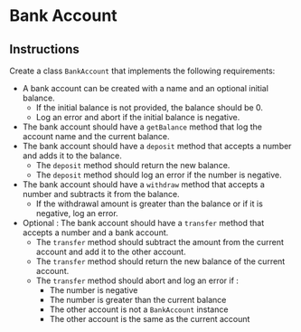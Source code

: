 # Bank Account

## Instructions

Create a class `BankAccount` that implements the following requirements:
 - A bank account can be created with a name and an optional initial balance.
   - If the initial balance is not provided, the balance should be 0.
   - Log an error and abort if the initial balance is negative.
 - The bank account should have a `getBalance` method that log the account name and the current balance.
 - The bank account should have a `deposit` method that accepts a number and adds it to the balance.
   - The `deposit` method should return the new balance.
   - The `deposit` method should log an error if the number is negative.
 - The bank account should have a `withdraw` method that accepts a number and subtracts it from the balance. 
   - If the withdrawal amount is greater than the balance or if it is negative, log an error.
 - Optional : The bank account should have a `transfer` method that accepts a number and a bank account.
   - The `transfer` method should subtract the amount from the current account and add it to the other account.
   - The `transfer` method should return the new balance of the current account.
   - The `transfer` method should abort and log an error if : 
     - The number is negative 
     - The number is greater than the current balance
     - The other account is not a `BankAccount` instance
     - The other account is the same as the current account
